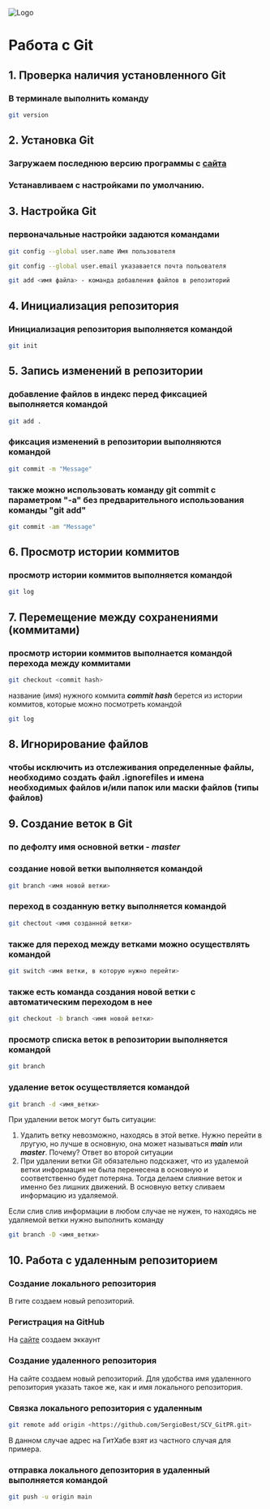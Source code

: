 ![Logo](Images\git_logo.png)

# Работа с Git

## 1. Проверка наличия установленного Git
### В терминале выполнить команду 
```bash
git version
```

## 2. Установка Git

### Загружаем последнюю версию программы с [сайта](https://git-scm.com/download/win)
### Устанавливаем с настройками по умолчанию.

## 3. Настройка Git
### первоначальные настройки задаются командами
```bash
git config --global user.name Имя пользователя
```

```bash
git config --global user.email указавается почта польователя
```

```bash
git add <имя файла> - команда добавления файлов в репозиторий
```

## 4. Инициализация репозитория
### Инициализация репозитория выполняется командой
```bash
git init
```

## 5. Запись изменений в репозитории
### добавление файлов в индекс перед фиксацией выполняется командой
```bash
git add .
```
### фиксация изменений в репозитории выполняются командой
```bash
git commit -m "Message"
```
### также можно использовать команду git commit с параметром "-a" без предварительного использования команды "git add"
```bash
git commit -am "Message"
```

## 6. Просмотр истории коммитов
### просмотр истории коммитов выполняется командой
```bash
git log
```

## 7. Перемещение между сохранениями (коммитами)
### просмотр истории коммитов выполнается командой перехода между коммитами
```bash
git checkout <commit hash>
```
название (имя) нужного коммита _**commit hash**_ берется из истории коммитов, которые можно посмотреть командой 
```bash
git log
```

## 8. Игнорирование файлов

### чтобы исключить из отслеживания определенные файлы, необходимо создать файл **.ignorefiles** и имена необходимых файлов и/или папок или маски файлов (типы файлов)

## 9. Создание веток в Git

### по дефолту имя основной ветки - _**master**_

### создание новой ветки выполняется командой 

```bash
git branch <имя новой ветки>
```

### переход в созданную ветку выполняется командой

```bash
git chectout <имя созданной ветки>
```

### также для переход между ветками можно осуществлять командой

```bash
git switch <имя ветки, в которую нужно перейти>
```

### также есть команда создания новой ветки с автоматическим переходом в нее


```bash
git checkout -b branch <имя новой ветки>
```

### просмотр списка веток в репозитории выполняется командой

```bash
git branch
```

### удаление веток осуществляется командой

```bash
git branch -d <имя_ветки>
```
При удалении веток могут быть ситуации:

1. Удалить ветку невозможно, находясь в этой ветке. Нужно перейти в лругую, но лучше в основную, она может называться _**main**_ или _**master**_. Почему? Ответ во второй ситуации
2. При удалении ветки Git обязательно подскажет, что из удалемой ветки информация не была перенесена в основную и соответственно будет потеряна. Тогда делаем слияние веток и именно без лишних движений. В основную ветку сливаем информацию из удаляемой.

Если слив слив информации в любом случае не нужен, то находясь не удаляемой ветки нужно выполнить команду
```bash
git branch -D <имя_ветки>
```

## 10. Работа с удаленным репозиторием

### Создание локального репозитория

В гите создаем новый репозиторий.

### Регистрация на GitHub

 На [сайте](https://github.com/) создаем эккаунт

### Создание удаленного репозитория

На сайте создаем новый репозиторий. Для удобства имя удаленного репозитория указать такое же, как и имя локального репозитория.

### Связка локального репозитория с удаленным

```bash
git remote add origin <https://github.com/SergioBest/SCV_GitPR.git>
```
В данном случае адрес на ГитХабе взят из частного случая для примера.

### отправка локального депозитория в удаленный выполняется командой
```bash
git push -u origin main
```

